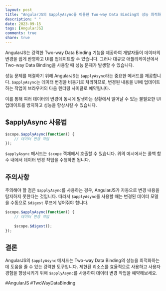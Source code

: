 ```yaml
---
layout: post
title: "AngularJS의 $applyAsync를 이용한 Two-way Data Binding의 성능 최적화 방법"
description: " "
date: 2023-09-15
tags: [AngularJS]
comments: true
share: true
---
```


AngularJS는 강력한 Two-way Data Binding 기능을 제공하여 개발자들이 데이터의 변경을 쉽게 반영하고 UI를 업데이트할 수 있습니다. 그러나 대규모 애플리케이션에서 Two-way Data Binding을 사용할 때 성능 문제가 발생할 수 있습니다.

성능 문제를 해결하기 위해 AngularJS는 `$applyAsync`라는 중요한 메서드를 제공합니다. `$applyAsync`는 데이터 변경을 비동기로 처리하므로, 변경된 내용을 UI에 업데이트하는 작업이 브라우저의 다음 렌더링 사이클로 예약됩니다.

이를 통해 여러 데이터의 변경이 동시에 발생하는 상황에서 일어날 수 있는 불필요한 UI 업데이트를 방지하고 성능을 향상시킬 수 있습니다. 

## $applyAsync 사용법

```javascript
$scope.$applyAsync(function() {
    // 데이터 변경 작업
});
```

`$applyAsync` 메서드는 `$scope` 객체에서 호출할 수 있습니다. 위의 예시에서는 콜백 함수 내에서 데이터 변경 작업을 수행하면 됩니다.

## 주의사항

주의해야 할 점은 `$applyAsync`를 사용하는 경우, AngularJS가 자동으로 변경 내용을 탐지하지 못한다는 것입니다. 따라서 `$applyAsync`를 사용할 때는 변경된 데이터 모델을 수동으로 `$digest` 루프에 넣어줘야 합니다.

```javascript
$scope.$applyAsync(function() {
    // 데이터 변경 작업
    
    $scope.$digest();
});
```

## 결론

AngularJS의 `$applyAsync` 메서드는 Two-way Data Binding의 성능을 최적화하는 데 도움을 줄 수 있는 강력한 도구입니다. 제한된 리소스를 효율적으로 사용하고 사용자 경험을 향상시키기 위해 `$applyAsync`를 사용하여 데이터 변경 작업을 예약해보세요.

#AngularJS #TwoWayDataBinding